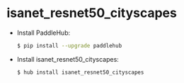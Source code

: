 # isanet_resnet50_cityscapes
* Install PaddleHub: 

    ```bash
    $ pip install --upgrade paddlehub
    ```

* Install isanet_resnet50_cityscapes: 

    ```bash
    $ hub install isanet_resnet50_cityscapes
    ```
